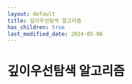 ```yaml
---
layout: default
title: 깊이우선탐색 알고리즘
has_children: true
last_modified_date: 2024-05-06
---
```


# 깊이우선탐색 알고리즘